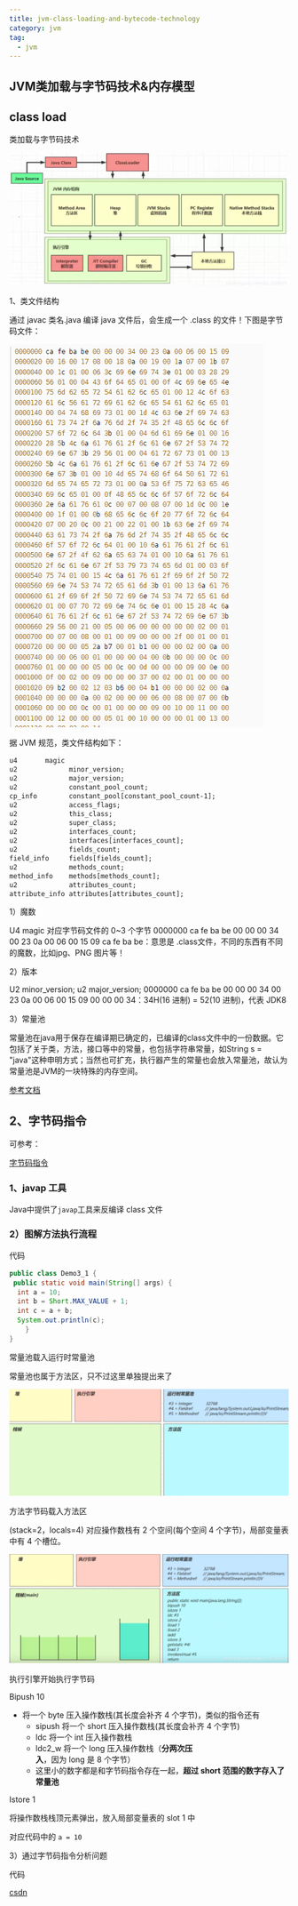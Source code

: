 ```yaml
---
title: jvm-class-loading-and-bytecode-technology
category: jvm
tag:
  - jvm
---
```

## JVM类加载与字节码技术&内存模型

## class load

类加载与字节码技术

![](./img/3-1.png)

1、类文件结构

通过 javac 类名.java 编译 java 文件后，会生成一个 .class 的文件！下图是字节码文件：

![字节码文件](./assets/20220413/JVM类加载与字节码技术&内存模型-1649849261566.png)

据 JVM 规范，类文件结构如下：

```text
u4       magic
u2             minor_version;
u2             major_version;
u2             constant_pool_count;
cp_info        constant_pool[constant_pool_count-1];
u2             access_flags;
u2             this_class;
u2             super_class;
u2             interfaces_count;
u2             interfaces[interfaces_count];
u2             fields_count;
field_info     fields[fields_count];
u2             methods_count;
method_info    methods[methods_count];
u2             attributes_count;
attribute_info attributes[attributes_count];
```

1）魔数

U4 magic
对应字节码文件的 0~3 个字节
0000000 ca fe ba be 00 00 00 34 00 23 0a 00 06 00 15 09
ca fe ba be：意思是 .class文件，不同的东西有不同的魔数，比如jpg、PNG 图片等！

2）版本

U2 minor_version;
u2 major_version;
0000000 ca fe ba be 00 00 00 34 00 23 0a 00 06 00 15 09
00 00 00 34：34H(16 进制) = 52(10 进制)，代表 JDK8

3）常量池

常量池在java用于保存在编译期已确定的，已编译的class文件中的一份数据。它包括了关于类，方法，接口等中的常量，也包括字符串常量，如String s = "java"这种申明方式；当然也可扩充，执行器产生的常量也会放入常量池，故认为常量池是JVM的一块特殊的内存空间。


[参考文档](https://docs.oracle.com/javase/specs/jvms/se8/html/jvms-2.html#jvms-2.5.5)

## 2、字节码指令

可参考：

[字节码指令](https://docs.oracle.com/javase/specs/jvms/se8/html/jvms-6.html#jvms-6.5)

### 1、javap 工具

Java中提供了`javap`工具来反编译 class 文件

### 2）图解方法执行流程

代码

```java
public class Demo3_1 {
 public static void main(String[] args) {
  int a = 10;
  int b = Short.MAX_VALUE + 1;
  int c = a + b;
  System.out.println(c);
    }
}
```

常量池载入运行时常量池

常量池也属于方法区，只不过这里单独提出来了

![](./img/3-2.png)

方法字节码载入方法区

(stack=2，locals=4) 对应操作数栈有 2 个空间(每个空间 4 个字节)，局部变量表中有 4 个槽位。

![](./img/3-3.png)

执行引擎开始执行字节码

Bipush 10

- 将一个 byte 压入操作数栈(其长度会补齐 4 个字节)，类似的指令还有
  - sipush 将一个 short 压入操作数栈(其长度会补齐 4 个字节)
  - ldc 将一个 int 压入操作数栈
  - ldc2_w 将一个 long 压入操作数栈（**分两次压入**，因为 long 是 8 个字节）
  - 这里小的数字都是和字节码指令存在一起，**超过 short 范围的数字存入了常量池**

Istore 1

将操作数栈栈顶元素弹出，放入局部变量表的 slot 1 中

对应代码中的 `a = 10`

3）通过字节码指令分析问题

代码

[csdn](https://blog.csdn.net/weixin_50280576/article/details/113784268)

